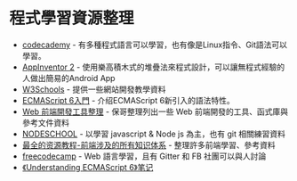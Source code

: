 # 程式學習資源整理

* [codecademy](https://www.codecademy.com/) - 有多種程式語言可以學習，也有像是Linux指令、Git語法可以學習。
* [AppInventor 2](http://appinventor.mit.edu/explore/) - 使用樂高積木式的堆疊法來程式設計，可以讓無程式經驗的人做出簡易的Android App
* [W3Schools](http://www.w3schools.com/) - 提供一些網站開發教學資料
* [ECMAScript 6入門](http://es6.ruanyifeng.com/) - 介绍ECMAScript 6新引入的語法特性。
* [Web 前端開發工具整理](https://github.com/doggy8088/frontend-tools) - 保哥整理列出一些 Web 前端開發的工具、函式庫與參考文件資料
* [NODESCHOOL](http://nodeschool.io/) - 以學習 javascript & Node js 為主，也有 git 相關練習資料
* [最全的资源教程-前端涉及的所有知识体系](https://github.com/AutumnsWind/Front-end-tutorial) - 整理許多前端學習、參考資料
* [freecodecamp](https://www.freecodecamp.com/) - Web 語言學習，且有 Gitter 和 FB 社團可以與人討論
* [《Understanding ECMAScript 6》笔记](http://blog.e10t.net/understanding-ecmascript6-note/)
